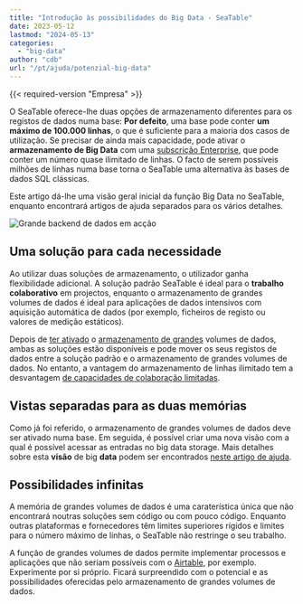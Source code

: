```yaml
---
title: "Introdução às possibilidades do Big Data - SeaTable"
date: 2023-05-12
lastmod: "2024-05-13"
categories: 
  - "big-data"
author: "cdb"
url: "/pt/ajuda/potenzial-big-data"
---
```


{{< required-version "Empresa" >}}

O SeaTable oferece-lhe duas opções de armazenamento diferentes para os registos de dados numa base: **Por defeito**, uma base pode conter **um máximo de 100.000 linhas**, o que é suficiente para a maioria dos casos de utilização. Se precisar de ainda mais capacidade, pode ativar o **armazenamento de Big Data** com uma [subscrição Enterprise](https://seatable.io/pt/docs/abo-abrechnung/plus-oder-enterprise-abonnement-buchen/), que pode conter um número quase ilimitado de linhas. O facto de serem possíveis milhões de linhas numa base torna o SeaTable uma alternativa às bases de dados SQL clássicas.

Este artigo dá-lhe uma visão geral inicial da função Big Data no SeaTable, enquanto encontrará artigos de ajuda separados para os vários detalhes.

![Grande backend de dados em acção](https://seatable.io/wp-content/uploads/2022/08/SeaTable-3.1-Base-Stats-with-Big-Data.png)

## Uma solução para cada necessidade

Ao utilizar duas soluções de armazenamento, o utilizador ganha flexibilidade adicional. A solução padrão SeaTable é ideal para o **trabalho colaborativo** em projectos, enquanto o armazenamento de grandes volumes de dados é ideal para aplicações de dados intensivos com aquisição automática de dados (por exemplo, ficheiros de registo ou valores de medição estáticos).

Depois de [ter ativado](https://seatable.io/pt/docs/big-data/aktivieren-des-big-data-backends-in-einer-base/) o [armazenamento de grandes](https://seatable.io/pt/docs/big-data/aktivieren-des-big-data-backends-in-einer-base/) volumes de dados, ambas as soluções estão disponíveis e pode mover os seus registos de dados entre a solução padrão e o armazenamento de grandes volumes de dados. No entanto, a vantagem do armazenamento de linhas ilimitado tem a desvantagem [de capacidades de colaboração limitadas](https://seatable.io/pt/docs/big-data/einschraenkungen-in-der-nutzung-von-big-data/).

## Vistas separadas para as duas memórias

Como já foi referido, o armazenamento de grandes volumes de dados deve ser ativado numa base. Em seguida, é possível criar uma nova visão com a qual é possível acessar as entradas no big data storage. Mais detalhes sobre esta **visão** de big **data** podem ser encontrados [neste artigo de ajuda](https://seatable.io/pt/docs/big-data/so-erstellen-sie-ein-big-data-ansicht/).

## Possibilidades infinitas

A memória de grandes volumes de dados é uma caraterística única que não encontrará noutras soluções sem código ou com pouco código. Enquanto outras plataformas e fornecedores têm limites superiores rígidos e limites para o número máximo de linhas, o SeaTable não restringe o seu trabalho.

A função de grandes volumes de dados permite implementar processos e aplicações que não seriam possíveis com o [Airtable](https://seatable.io/pt/airtable-alternative/), por exemplo. Experimente por si próprio. Ficará surpreendido com o potencial e as possibilidades oferecidas pelo armazenamento de grandes volumes de dados.
